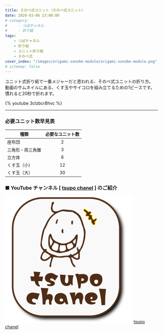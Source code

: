 ```yaml
---
title: そのべ式ユニット（そのべ式ユニット）
date: 2020-03-06 23:00:00
# category:
#     - つぽチャネル
#     - 折り紙
tags:
    - つぽチャネル
    - 折り紙
    - ユニット折り紙
    - そのべ式
cover_index: "/images/origami-sonobe-module/origami-sonobe-module.png"
# sitemap: false
---
```


ユニット式折り紙で一番メジャーだと思われる、そのべ式ユニットの折り方。
動画のサムネイルにある、くす玉やサイコロを組み立てるための1ピースです。
慣れると20秒で折れます。


{% youtube 3clzbcrBhvc %}


---

### 必要ユニット数早見表

|種類|必要なユニット数|
|----|:----:|
|座布団|2|
|三角形・両三角錐|3|
|立方体|6|
|くす玉（小）|12|
|くす玉（大）|30|


 ### ■ YouTube チャンネル [ [tsupo chanel][] ] のご紹介

[![tsupo chanel](/images/tsupo_chanel.svg)][tsupo chanel]
 [tsupo chanel][]




 [tsupo chanel]: https://www.youtube.com/channel/UCCQD7km8Tg4a-eCxBw6Hgug